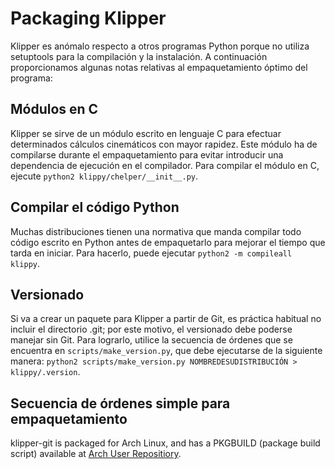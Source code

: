 # Packaging Klipper

Klipper es anómalo respecto a otros programas Python porque no utiliza setuptools para la compilación y la instalación. A continuación proporcionamos algunas notas relativas al empaquetamiento óptimo del programa:

## Módulos en C

Klipper se sirve de un módulo escrito en lenguaje C para efectuar determinados cálculos cinemáticos con mayor rapidez. Este módulo ha de compilarse durante el empaquetamiento para evitar introducir una dependencia de ejecución en el compilador. Para compilar el módulo en C, ejecute `python2 klippy/chelper/__init__.py`.

## Compilar el código Python

Muchas distribuciones tienen una normativa que manda compilar todo código escrito en Python antes de empaquetarlo para mejorar el tiempo que tarda en iniciar. Para hacerlo, puede ejecutar `python2 -m compileall klippy`.

## Versionado

Si va a crear un paquete para Klipper a partir de Git, es práctica habitual no incluir el directorio .git; por este motivo, el versionado debe poderse manejar sin Git. Para lograrlo, utilice la secuencia de órdenes que se encuentra en `scripts/make_version.py`, que debe ejecutarse de la siguiente manera: `python2 scripts/make_version.py NOMBREDESUDISTRIBUCIÓN > klippy/.version`.

## Secuencia de órdenes simple para empaquetamiento

klipper-git is packaged for Arch Linux, and has a PKGBUILD (package build script) available at [Arch User Repositiory](https://aur.archlinux.org/cgit/aur.git/tree/PKGBUILD?h=klipper-git).
